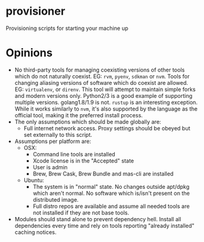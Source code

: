 # provisioner
Provisioning scripts for starting your machine up


# Opinions

* No third-party tools for managing coexisting versions of other tools which do not naturally coexist.
  EG: `rvm`, `pyenv`, `sdkman` or `nvm`.
  Tools for changing aliasing versions of software which do coexist are allowed.
  EG: `virtualenv`, or `direnv`.
  This tool will attempt to maintain simple forks and modern versions only.
  Python2/3 is a good example of supporting multiple versions. golang1.8/1.9 is not.
  `rustup` is an interesting exception.
  While it works similarly to `nvm`, it's also supported by the language as the official tool, making it the preferred install process.
* The only assumptions which should be made globally are:
  - Full internet network access. Proxy settings should be obeyed but set externally to this script.
* Assumptions per platform are:
  - OSX:
    * Command line tools are installed
    * Xcode license is in the "Accepted" state
    * User is admin
    * Brew, Brew Cask, Brew Bundle and mas-cli are installed
  - Ubuntu:
    * The system is in "normal" state.
      No changes outside apt/dpkg which aren't normal.
      No software which is/isn't present on the distributed image.
    * Full distro repos are available and assume all needed tools are not installed if they are not base tools.
* Modules should stand alone to prevent dependency hell.
  Install all dependencies every time and rely on tools reporting "already installed" caching notices.
 
